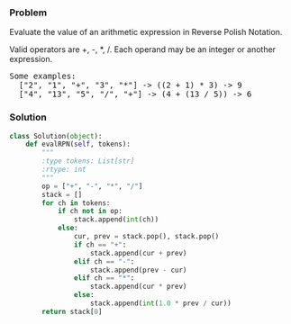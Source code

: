 ### Problem
Evaluate the value of an arithmetic expression in Reverse Polish Notation.

Valid operators are +, -, *, /. Each operand may be an integer or another expression.
<pre>
Some examples:
  ["2", "1", "+", "3", "*"] -> ((2 + 1) * 3) -> 9
  ["4", "13", "5", "/", "+"] -> (4 + (13 / 5)) -> 6
</pre>
### Solution
```python
class Solution(object):
    def evalRPN(self, tokens):
        """
        :type tokens: List[str]
        :rtype: int
        """
        op = ["+", "-", "*", "/"]
        stack = []
        for ch in tokens:
            if ch not in op:
                stack.append(int(ch))
            else:
                cur, prev = stack.pop(), stack.pop()
                if ch == "+":
                    stack.append(cur + prev)
                elif ch == "-":
                    stack.append(prev - cur)
                elif ch == "*":
                    stack.append(cur * prev)
                else:
                    stack.append(int(1.0 * prev / cur))
        return stack[0]
        
```